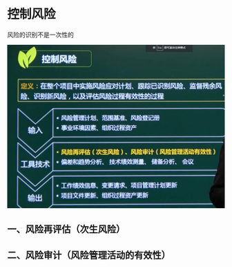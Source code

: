 # 控制风险

风险的识别不是一次性的



![image-20210420165536927](../picture/image-20210420165536927.png)





## 一、风险再评估（次生风险）



## 二、风险审计（风险管理活动的有效性）



